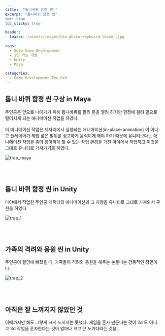 ```yaml
---
title:  "톱니바퀴 함정 씬 "
excerpt: "톱니바퀴 함정 씬"
toc: true
toc_sticky: true

header:
  teaser: /assets/images/bio-photo-keyboard-teaser.jpg
  
tags:
  - Solo Game Development
  - 1인 게임 개발
  - Unity
  - Maya
  
categories:
  - Game Development-The Orb
---
```

## 톱니 바퀴 함정 씬 구상 in Maya

주인공은 앞으로 나아가기 위해 톱니바퀴를 돌려 문을 열려 하지만 함정에 걸려 밑으로 떨어지게 되는 애니메이션 작업을 하였다.  <br><br>
이 애니메이션 작업은 제자리에서 실행되는 애니메이션(in-place-animation) 이 아니고 플레이어가 제법 넓은 범위를 정교하게 움직이게 해야 하기 때문에
유니티보다는 애니메이션 작업을 좀더 용이하게 할 수 있는 작업 환경을 가진 마야에서 작업하고 이것을 그대로 유니티로 가져가기로 하였다.
<br>

![trap_maya](https://user-images.githubusercontent.com/73280175/104933223-01115880-59ec-11eb-9fb2-ec2e28124755.gif)

<br><br>

## 톱니 바퀴 함정 씬 in Unity

마야에서 작업한 주인공 캐릭터의 애니메이션과 그 지형을 유니티로 그대로 가져와서 구현을 하였다.

![trap_1](https://user-images.githubusercontent.com/73280175/104933226-02428580-59ec-11eb-86f0-e5ae34c0a38d.gif)

<br><br>

## 가족의 격려와 응원 씬 in Unity

주인공이 절망에 빠졌을 때, 가족들이 격려와 응원을 해주는 눈물나는 감동적인 장면이다.

![trap_2](https://user-images.githubusercontent.com/73280175/104933232-040c4900-59ec-11eb-8cb9-45a0092ba76b.gif)

<br><br>

## 아직은 잘 느껴지지 않았던 것

이때까지만 해도 그렇게 크게 느끼지는 못했다. 게임을 혼자 만든다는 것이 2d 도 아니고 3d 작업을 혼자한다는 것이 얼마나 크고 큰 노가다라는 것을..

